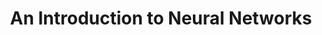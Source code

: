 ---
title: An Introduction to Neural Networks
sidebar_label: Neural Networks & LLMs
description: The history of neural networks and large language models.
---